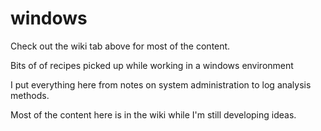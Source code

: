 # windows

Check out the wiki tab above for most of the content. 

Bits of of recipes picked up while working in a windows environment

I put everything here from notes on system administration to log analysis methods.

Most of the content here is in the wiki while I'm still developing ideas. 
